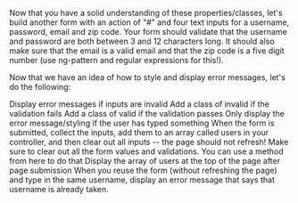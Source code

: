 Now that you have a solid understanding of these properties/classes, let's build another form with an action of "#" and four text inputs for a username, password, email and zip code. Your form should validate that the username and password are both between 3 and 12 characters long. It should also make sure that the email is a valid email and that the zip code is a five digit number (use ng-pattern and regular expressions for this!).

Now that we have an idea of how to style and display error messages, let's do the following:

Display error messages if inputs are invalid
Add a class of invalid if the validation fails
Add a class of valid if the validation passes
Only display the error message/styling if the user has typed something
When the form is submitted, collect the inputs, add them to an array called users in your controller, and then clear out all inputs -- the page should not refresh!
Make sure to clear out all the form values and validations. You can use a method from here to do that
Display the array of users at the top of the page after page submission
When you reuse the form (without refreshing the page) and type in the same username, display an error message that says that username is already taken.
